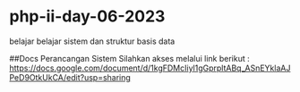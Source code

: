# php-ii-day-06-2023
belajar belajar sistem dan struktur basis data

##Docs Perancangan Sistem
Silahkan akses melalui link berikut : 
https://docs.google.com/document/d/1kgFDMcIiyl1gGprpltABq_ASnEYklaAJPeD9OtkUkCA/edit?usp=sharing
